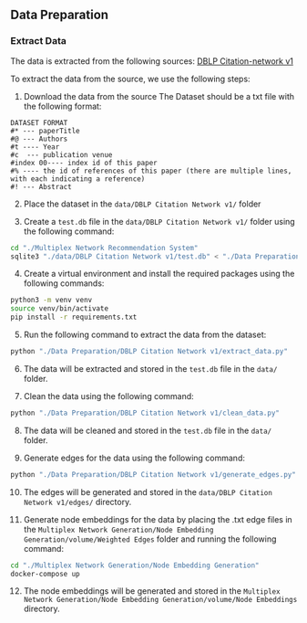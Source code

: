 
## Data Preparation

### Extract Data 

The data is extracted from the following sources:
[DBLP Citation-network v1](https://www.aminer.cn/citation)

To extract the data from the source, we use the following steps:

1. Download the data from the source
The Dataset should be a txt file with the following format:

```
DATASET FORMAT
#* --- paperTitle
#@ --- Authors
#t ---- Year
#c  --- publication venue
#index 00---- index id of this paper
#% ---- the id of references of this paper (there are multiple lines, with each indicating a reference)
#! --- Abstract
```

2. Place the dataset in the `data/DBLP Citation Network v1/` folder

3. Create a `test.db` file in the `data/DBLP Citation Network v1/` folder using the following command:

```bash
cd "./Multiplex Network Recommendation System"
sqlite3 "./data/DBLP Citation Network v1/test.db" < "./Data Preparation/DBLP Citation Network v1/init_db.sql"
```

4. Create a virtual environment and install the required packages using the following commands:

```bash
python3 -m venv venv
source venv/bin/activate
pip install -r requirements.txt
```

5. Run the following command to extract the data from the dataset:

```bash
python "./Data Preparation/DBLP Citation Network v1/extract_data.py"
```

6. The data will be extracted and stored in the `test.db` file in the `data/` folder.

7. Clean the data using the following command:

```bash
python "./Data Preparation/DBLP Citation Network v1/clean_data.py"
```

8. The data will be cleaned and stored in the `test.db` file in the `data/` folder.

9. Generate edges for the data using the following command:

```bash
python "./Data Preparation/DBLP Citation Network v1/generate_edges.py"
```

10. The edges will be generated and stored in the `data/DBLP Citation Network v1/edges/` directory.

11. Generate node embeddings for the data by placing the .txt edge files in the `Multiplex Network Generation/Node Embedding Generation/volume/Weighted Edges` folder and running the following command:

```bash
cd "./Multiplex Network Generation/Node Embedding Generation"
docker-compose up
```

12. The node embeddings will be generated and stored in the `Multiplex Network Generation/Node Embedding Generation/volume/Node Embeddings` directory.



